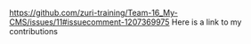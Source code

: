 https://github.com/zuri-training/Team-16_My-CMS/issues/11#issuecomment-1207369975
Here is a link to my contributions
